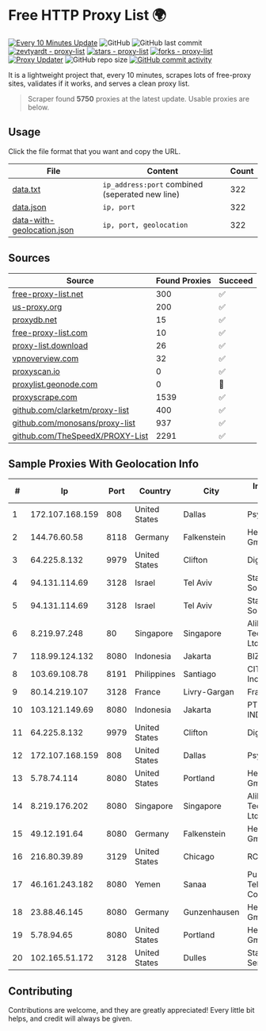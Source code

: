
# Free HTTP Proxy List 🌍

[![Every 10 Minutes Update](https://github.com/mertguvencli/http-proxy-list/actions/workflows/main.yml/badge.svg?branch=main)](https://github.com/mertguvencli/http-proxy-list/actions/workflows/main.yml)
![GitHub](https://img.shields.io/github/license/mertguvencli/http-proxy-list)
![GitHub last commit](https://img.shields.io/github/last-commit/mertguvencli/http-proxy-list)
[![zevtyardt - proxy-list](https://img.shields.io/static/v1?label=zevtyardt&message=proxy-list&color=blue&logo=github)](https://github.com/zevtyardt/proxy-list "Go to GitHub repo")
[![stars - proxy-list](https://img.shields.io/github/stars/zevtyardt/proxy-list?style=social)](https://github.com/zevtyardt/proxy-list)
[![forks - proxy-list](https://img.shields.io/github/forks/zevtyardt/proxy-list?style=social)](https://github.com/zevtyardt/proxy-list)
[![Proxy Updater](https://github.com/zevtyardt/proxy-list/workflows/Proxy%20Updater/badge.svg)](https://github.com/zevtyardt/proxy-list/actions?query=workflow:"Proxy+Updater")
![GitHub repo size](https://img.shields.io/github/repo-size/zevtyardt/proxy-list)
[![GitHub commit activity](https://img.shields.io/github/commit-activity/m/zevtyardt/proxy-list?logo=commits)](https://github.com/zevtyardt/proxy-list/commits/main)

It is a lightweight project that, every 10 minutes, scrapes lots of free-proxy sites, validates if it works, and serves a clean proxy list.

> Scraper found **5750** proxies at the latest update. Usable proxies are below.

## Usage

Click the file format that you want and copy the URL.

|File|Content|Count|
|----|-------|-----|
|[data.txt](https://raw.githubusercontent.com/mertguvencli/http-proxy-list/main/proxy-list/data.txt)|`ip_address:port` combined (seperated new line)|322|
|[data.json](https://raw.githubusercontent.com/mertguvencli/http-proxy-list/main/proxy-list/data.json)|`ip, port`|322|
|[data-with-geolocation.json](https://raw.githubusercontent.com/mertguvencli/http-proxy-list/main/proxy-list/data-with-geolocation.json)|`ip, port, geolocation`|322|

## Sources

|Source|Found Proxies|Succeed|
|------|-------------|-------|
|[free-proxy-list.net](https://free-proxy-list.net)|300|✅|
|[us-proxy.org](https://www.us-proxy.org)|200|✅|
|[proxydb.net](http://proxydb.net)|15|✅|
|[free-proxy-list.com](https://free-proxy-list.com/?page=&port=&type%5B%5D=http&type%5B%5D=https&up_time=0&search=Search)|10|✅|
|[proxy-list.download](https://www.proxy-list.download/HTTP)|26|✅|
|[vpnoverview.com](https://vpnoverview.com/privacy/anonymous-browsing/free-proxy-servers)|32|✅|
|[proxyscan.io](https://www.proxyscan.io)|0|✅|
|[proxylist.geonode.com](https://proxylist.geonode.com/api/proxy-list?limit=300&page=1&sort_by=lastChecked&sort_type=desc&protocols=http,https)|0|🚫|
|[proxyscrape.com](https://api.proxyscrape.com/v2/?request=displayproxies&protocol=http&timeout=10000&country=all&ssl=all&anonymity=all)|1539|✅|
|[github.com/clarketm/proxy-list](https://raw.githubusercontent.com/clarketm/proxy-list/master/proxy-list-raw.txt)|400|✅|
|[github.com/monosans/proxy-list](https://raw.githubusercontent.com/monosans/proxy-list/main/proxies/http.txt)|937|✅|
|[github.com/TheSpeedX/PROXY-List](https://raw.githubusercontent.com/TheSpeedX/PROXY-List/master/http.txt)|2291|✅|


## Sample Proxies With Geolocation Info

|#|Ip|Port|Country|City|Internet Service Provider|
|-|--|----|-------|----|-------------------------|
|1|172.107.168.159|808|United States|Dallas|Psychz Networks|
|2|144.76.60.58|8118|Germany|Falkenstein|Hetzner Online GmbH|
|3|64.225.8.132|9979|United States|Clifton|DigitalOcean, LLC|
|4|94.131.114.69|3128|Israel|Tel Aviv|Stark Industries Solutions LTD|
|5|94.131.114.69|3128|Israel|Tel Aviv|Stark Industries Solutions LTD|
|6|8.219.97.248|80|Singapore|Singapore|Alibaba (US) Technology Co., Ltd.|
|7|118.99.124.132|8080|Indonesia|Jakarta|BIZNET|
|8|103.69.108.78|8191|Philippines|Santiago|CITI Cableworld Inc.|
|9|80.14.219.107|3128|France|Livry-Gargan|France Telecom|
|10|103.121.149.69|8080|Indonesia|Jakarta|PT EMERIO INDONESIA|
|11|64.225.8.132|9979|United States|Clifton|DigitalOcean, LLC|
|12|172.107.168.159|808|United States|Dallas|Psychz Networks|
|13|5.78.74.114|8080|United States|Portland|Hetzner Online GmbH|
|14|8.219.176.202|8080|Singapore|Singapore|Alibaba (US) Technology Co., Ltd.|
|15|49.12.191.64|8080|Germany|Falkenstein|Hetzner Online GmbH|
|16|216.80.39.89|3129|United States|Chicago|RCN|
|17|46.161.243.182|8080|Yemen|Sanaa|Public Telecommunication Corporation|
|18|23.88.46.145|8080|Germany|Gunzenhausen|Hetzner Online GmbH|
|19|5.78.94.65|8080|United States|Portland|Hetzner Online GmbH|
|20|102.165.51.172|3128|United States|Dulles|Stallion Network Services Limited|



## Contributing

Contributions are welcome, and they are greatly appreciated! Every
little bit helps, and credit will always be given.

